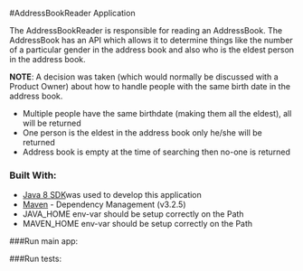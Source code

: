 #AddressBookReader Application

The AddressBookReader is responsible for reading an AddressBook. The AddressBook
has an API which allows it to determine things like the number of a particular gender 
in the address book and also who is the eldest person in the address book.

**NOTE**: 
A decision was taken (which would normally be discussed with a Product Owner)
about how to handle people with the same birth date in the address book.
 
- Multiple people have the same birthdate (making them all the eldest), all will be returned
- One person is the eldest in the address book only he/she will be returned
- Address book is empty at the time of searching then no-one is returned

### Built With:
* [Java 8 SDK](http://www.oracle.com/technetwork/java/javase/downloads/jdk8-downloads-2133151.html )was used to develop this application
* [Maven](https://maven.apache.org/) - Dependency Management (v3.2.5) 
* JAVA_HOME env-var should be setup correctly on the Path
* MAVEN_HOME env-var should be setup correctly on the Path

###Run main app:


###Run tests: